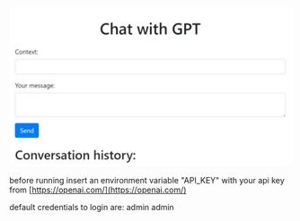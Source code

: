 ![chatgpt.png](src%2Fmain%2Fresources%2Fstatic%2Fchatgpt.png)   

before running insert an environment variable "API_KEY" with your api key from [https://openai.com/](https://openai.com/)

default credentials to login are:
admin 
admin